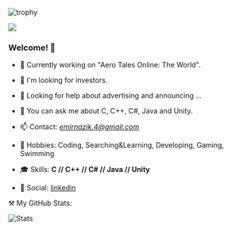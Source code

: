 ![trophy](https://github-profile-trophy.vercel.app/?username=reaksiyon)

![](https://komarev.com/ghpvc/?username=reaksiyon&color=yellow&style=flat-square)
### Welcome! 👋


- 🔭 Currently working on "Aero Tales Online: The World".                                   
- 👯 I'm looking for investors.
- 🤔 Looking for help about advertising and announcing ...
- 💬 You can ask me about C, C++, C#, Java and Unity.
- 📫 Contact: *emirnazik.4@gmail.com*
- 💜 Hobbies: Coding, Searching&Learning, Developing, Gaming, Swimming                                  

- 🎓 Skills: **C // C++ // C# // Java // Unity**

- 👔 Social: [linkedin](https://www.linkedin.com/in/emir-nazik-b0b69b150/)

⚒️ My GitHub Stats:

![Stats](https://github-readme-stats.vercel.app/api?username=reaksiyon)
<!--

-->
